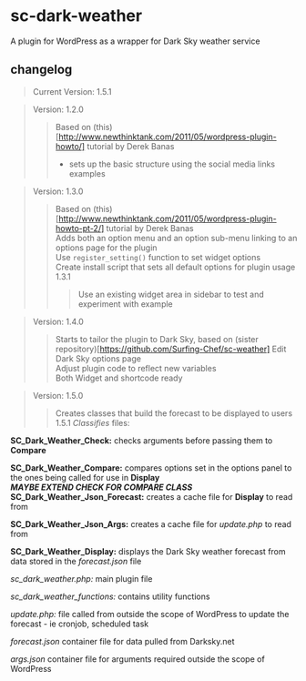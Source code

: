 # sc-dark-weather #
A plugin for WordPress as a wrapper for Dark Sky weather service  
## changelog ##
> Current Version: 1.5.1

> Version: 1.2.0  
> > Based on (this)[http://www.newthinktank.com/2011/05/wordpress-plugin-howto/] tutorial by Derek Banas  
> > - sets up the basic structure using the social media links examples  

> Version: 1.3.0  
> > Based on (this)[http://www.newthinktank.com/2011/05/wordpress-plugin-howto-pt-2/] tutorial by Derek Banas  
> > Adds both an option menu and an option sub-menu linking to an options page for the plugin  
> > Use `register_setting()` function to set widget options   
> > Create install script that sets all default options for plugin usage
> > 1.3.1
> > > Use an existing widget area in sidebar to test and experiment with example
> > >   

> Version: 1.4.0  
> > Starts to tailor the plugin to Dark Sky, based on (sister repository)[https://github.com/Surfing-Chef/sc-weather]
> > Edit Dark Sky options page  
> > Adjust plugin code to reflect new variables  
> > Both Widget and shortcode ready  

> Version: 1.5.0  
> > Creates classes that build the forecast to be displayed to users  
> > 1.5.1 *Classifies* files:  

__SC_Dark_Weather_Check:__ checks arguments before passing them to __Compare__  

__SC_Dark_Weather_Compare:__ compares options set in the options panel to the ones being called for use in __Display__  
***MAYBE EXTEND CHECK FOR COMPARE CLASS***
__SC_Dark_Weather_Json_Forecast:__ creates a cache file for __Display__ to read from  

__SC_Dark_Weather_Json_Args:__ creates a cache file for *update.php* to read from   

__SC_Dark_Weather_Display:__ displays the Dark Sky weather forecast from data stored in the *forecast.json* file  

_sc_dark_weather.php:_ main plugin file  

_sc_dark_weather_functions:_ contains utility functions   

_update.php:_ file called from outside the scope of WordPress to update the forecast - ie cronjob, scheduled task  

_forecast.json_ container file for data pulled from Darksky.net  

_args.json_ container file for arguments required outside the scope of WordPress  
